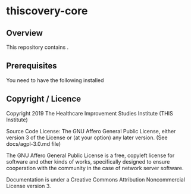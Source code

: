 # thiscovery-core
## Overview

This repository contains . 


## Prerequisites
You need to have the following installed


## Copyright / Licence

Copyright 2019 The Healthcare Improvement Studies Institute (THIS Institute)

Source Code License: The GNU Affero General Public License, either version 3 of the License or (at your option) any later version. (See docs/agpl-3.0.md file)

The GNU Affero General Public License is a free, copyleft license for software and other kinds of works, specifically designed to ensure 
cooperation with the community in the case of network server software.

Documentation is under a Creative Commons Attribution Noncommercial License version 3.